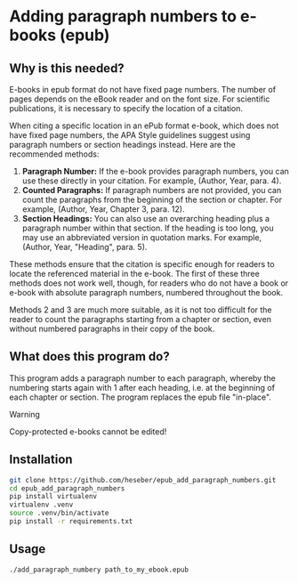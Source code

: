 # Adding paragraph numbers to e-books (epub)

## Why is this needed?

E-books in epub format do not have fixed page numbers. The number of pages depends on the eBook reader and on the font size. For scientific publications, it is necessary to specify the location of a citation.

When citing a specific location in an ePub format e-book, which does not have fixed page numbers, the APA Style guidelines suggest using paragraph numbers or section headings instead. Here are the recommended methods:

1. **Paragraph Number:** If the e-book provides paragraph numbers, you can use these directly in your citation. For example, (Author, Year, para. 4).
2. **Counted Paragraphs:** If paragraph numbers are not provided, you can count the paragraphs from the beginning of the section or chapter. For example, (Author, Year, Chapter 3, para. 12).
3. **Section Headings:** You can also use an overarching heading plus a paragraph number within that section. If the heading is too long, you may use an abbreviated version in quotation marks. For example, (Author, Year, "Heading", para. 5).

These methods ensure that the citation is specific enough for readers to locate the referenced material in the e-book. The first of these three methods does not work well, though, for readers who do not have a book or e-book with absolute paragraph numbers, numbered throughout the book.

Methods 2 and 3 are much more suitable, as it is not too difficult for the reader to count the paragraphs starting from a chapter or section, even without numbered paragraphs in their copy of the book.

## What does this program do?

This program adds a paragraph number to each paragraph, whereby the numbering starts again with 1 after each heading, i.e. at the beginning of each chapter or section. The program replaces the epub file "in-place".

> [!WARNING]
> Copy-protected e-books cannot be edited!

## Installation

```sh
git clone https://github.com/heseber/epub_add_paragraph_numbers.git
cd epub_add_paragraph_numbers
pip install virtualenv
virtualenv .venv
source .venv/bin/activate
pip install -r requirements.txt
```

## Usage

```sh
./add_paragraph_numbery path_to_my_ebook.epub
```